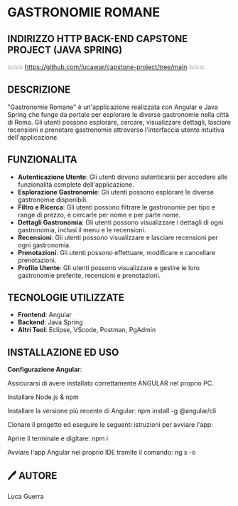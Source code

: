 # GASTRONOMIE ROMANE #

## INDIRIZZO HTTP BACK-END CAPSTONE PROJECT (JAVA SPRING)

💥💥💥 https://github.com/lucawar/capstone-project/tree/main 💥💥💥

## DESCRIZIONE

"Gastronomie Romane" è un'applicazione realizzata con Angular e Java Spring che funge da portale per esplorare le diverse gastronomie nella città di Roma. Gli utenti possono esplorare, cercare, visualizzare dettagli, lasciare recensioni e prenotare gastronomie attraverso l'interfaccia utente intuitiva dell'applicazione.

## FUNZIONALITA

- **Autenticazione Utente**: Gli utenti devono autenticarsi per accedere alle funzionalità complete dell'applicazione.
- **Esplorazione Gastronomie**: Gli utenti possono esplorare le diverse gastronomie disponibili.
- **Filtro e Ricerca**: Gli utenti possono filtrare le gastronomie per tipo e range di prezzo, e cercarle per nome e per parte nome.
- **Dettagli Gastronomia**: Gli utenti possono visualizzare i dettagli di ogni gastronomia, inclusi il menu e le recensioni.
- **Recensioni**: Gli utenti possono visualizzare e lasciare recensioni per ogni gastronomia.
- **Prenotazioni**: Gli utenti possono effettuare, modificare e cancellare prenotazioni.
- **Profilo Utente**: Gli utenti possono visualizzare e gestire le loro gastronomie preferite, recensioni e prenotazioni.

## TECNOLOGIE UTILIZZATE

- **Frontend**: Angular
- **Backend**: Java Spring
- **Altri Tool**: Eclipse, VScode, Postman, PgAdmin

## INSTALLAZIONE ED USO

**Configurazione Angular**:

Assicurarsi di avere installato correttamente ANGULAR nel proprio PC.

Installare Node.js & npm 

Installare la versione più recente di Angular: npm install -g @angular/cli

Clonare il progetto ed eseguire le seguenti istruzioni per avviare l'app:

Aprire il terminale e digitare:  npm i

Avviare l'app Angular nel proprio IDE tramite il comando:  ng s -o


## 🖊️ AUTORE
Luca Guerra

 

